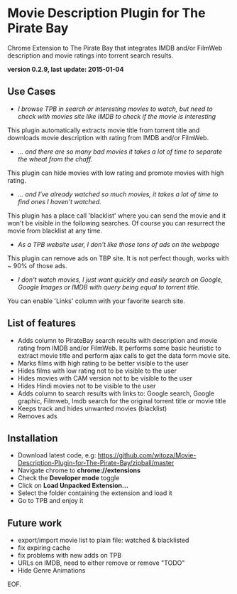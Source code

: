 Movie Description Plugin for The Pirate Bay
=============================
Chrome Extension to The Pirate Bay that integrates IMDB and/or FilmWeb description and movie ratings into torrent search results.

**version 0.2.9, last update: 2015-01-04**

Use Cases
--------------

- *I browse TPB in search or interesting movies to watch, but need to check with movies site like IMDB to check if the movie is interesting*

 This plugin automatically extracts movie title from torrent title and downloads movie description with rating from IMDB and/or FilmWeb.

- *... and there are so many bad movies it takes a lot of time to separate the wheat from the chaff.*

 This plugin can hide movies with low rating and promote movies with high rating.

- *... and I've already watched so much movies, it takes a lot of time to find ones I haven't watched.*

 This plugin has a place call 'blacklist' where you can send the movie and it won't be visible in the following searches. Of course you can resurrect the movie from blacklist at any time.
 
- *As a TPB website user, I don't like those tons of ads on the webpage* 

 This plugin can remove ads on TBP site. It is not perfect though, works with ~ 90% of those ads.

- *I don't watch movies, I just want quickly and easily search on Google, Google Images or IMDB with query being equal to torrent title.*

 You can enable 'Links' column with your favorite search site.

List of features
--------------
- Adds column to PirateBay search results with description and movie rating from IMDB and/or FilmWeb. It performs some basic heuristic to extract movie title and perform ajax calls to get the data form movie site.
- Marks films with high rating to be better visible to the user
- Hides films with low rating not to be visible to the user
- Hides movies with CAM version not to be visible to the user
- Hides Hindi movies not to be visible to the user
- Adds column to search results with links to:  Google search, Google graphic, Filmweb, Imdb search for the original torrent title or movie title
- Keeps track and hides unwanted movies (blacklist)
- Removes ads

Installation
--------------
- Download latest code, e.g: https://github.com/witoza/Movie-Description-Plugin-for-The-Pirate-Bay/zipball/master
- Navigate chrome to **chrome://extensions**
- Check the **Developer mode** toggle
- Click on **Load Unpacked Extension...**
- Select the folder containing the extension and load it
- Go to TPB and enjoy it

Future work
--------------
- export/import movie list to plain file: watched & blacklisted
- fix expiring cache
- fix problems with new adds on TPB 
- URLs on IMDB, need to either remove or remove "TODO"
- Hide Genre Animations

EOF.
